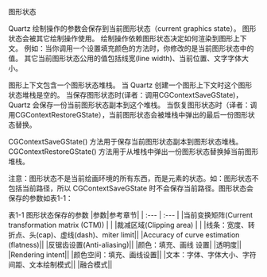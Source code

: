 图形状态

Quartz 绘制操作的参数会保存到当前图形状态（current graphics state）。
图形状态会被其它绘制操作使用。
绘制操作依赖图形状态决定如何渲染到图形上下文。
例如：当你调用一个设置填充颜色的方法时，你修改的是当前图形状态中的值。
其它当前图形状态公用的值包括线宽(line width)、当前位置、文字字体大小。

图形上下文包含一个图形状态堆栈。
当 Quartz 创建一个图形上下文时这个图形状态堆栈是空的。
当保存图形状态时(译者：调用CGContextSaveGState)，Quartz 会保存一份当前图形状态副本到这个堆栈。
当恢复图形状态时（译者：调用CGContextRestoreGState），当前图形状态会被堆栈中弹出的最后一份图形状态替换。

CGContextSaveGState() 方法用于保存当前图形状态副本到图形状态堆栈。
CGContextRestoreGState() 方法用于从堆栈中弹出一份图形状态替换掉当前图形堆栈。

注意：图形状态不是当前绘画环境的所有东西，而是元素的状态。如：图形状态不包括当前路径，所以 CGContextSaveGState 时不会保存当前路径。图形状态会保存的参数如表1-1：

表1-1 图形状态保存的参数
|参数|参考章节|
| :--- | :--- |
|当前变换矩阵(Current transformation matrix (CTM)) | |
|裁减区域(Clipping area) | |
|线条：宽度、转折点、头(cap)、虚线(dash)、miter limit||
|Accuracy of curve estimation (flatness)||
|反锯齿设置(Anti-aliasing)||
|颜色：填充、画线 设置|
|透明度||
|Rendering intent||
|颜色空间：填充、画线设置||
|文本：字体、字体大小、字符间距、文本绘制模式||
|融合模式||
